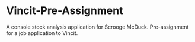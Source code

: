 # Vincit-Pre-Assignment
A console stock analysis application for Scrooge McDuck. Pre-assignment for a job application to Vincit.
